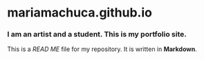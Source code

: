 # mariamachuca.github.io
### I am an artist and a student. This is my portfolio site. 

This is a *READ ME* file for my repository. It is written in **Markdown**.
